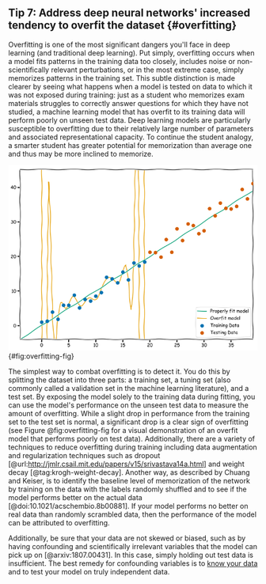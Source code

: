 ## Tip 7: Address deep neural networks' increased tendency to overfit the dataset {#overfitting}

Overfitting is one of the most significant dangers you'll face in deep learning (and traditional deep learning).
Put simply, overfitting occurs when a model fits patterns in the training data too closely, includes noise or non-scientifically relevant perturbations, or in the most extreme case, simply memorizes patterns in the training set.
This subtle distinction is made clearer by seeing what happens when a model is tested on data to which it was not exposed during training: just as a student who memorizes exam materials struggles to correctly answer questions for which they have not studied, a machine learning model that has overfit to its training data will perform poorly on unseen test data.
Deep learning models are particularly susceptible to overfitting due to their relatively large number of parameters and associated representational capacity.
To continue the student analogy, a smarter student has greater potential for memorization than average one and thus may be more inclined to memorize.

![A visual example of overfitting. While a high-degree polynomial gets high accuracy on its training data, it performs poorly on data that is has not seen before, whereas a simple linear regression works well. The greater representational capacity of the polynomial is analogous to using a larger or deeper neural network.](images/overfitting.png){#fig:overfitting-fig}

The simplest way to combat overfitting is to detect it.
You do this by splitting the dataset into three parts: a training set, a tuning set (also commonly called a validation set in the machine learning literature), and a test set.
By exposing the model solely to the training data during fitting, you can use the model's performance on the unseen test data to measure the amount of overfitting.
While a slight drop in performance from the training set to the test set is normal, a significant drop is a clear sign of overfitting (see Figure @fig:overfitting-fig for a visual demonstration of an overfit model that performs poorly on test data).
Additionally, there are a variety of techniques to reduce overfitting during training including data augmentation and regularization techniques such as dropout [@url:http://jmlr.csail.mit.edu/papers/v15/srivastava14a.html] and weight decay [@tag:krogh-weight-decay].
Another way, as described by Chuang and Keiser, is to identify the baseline level of memorization of the network by training on the data with the labels randomly shuffled and to see if the model performs better on the actual data [@doi:10.1021/acschembio.8b00881].
If your model performs no better on real data than randomly scrambled data, then the performance of the model can be attributed to overfitting.

Additionally, be sure that your data are not skewed or biased, such as by having confounding and scientifically irrelevant variables that the model can pick up on [@arxiv:1807.00431].
In this case, simply holding out test data is insufficient.
The best remedy for confounding variables is to [know your data](#know-your-problem) and to test your model on truly independent data.
